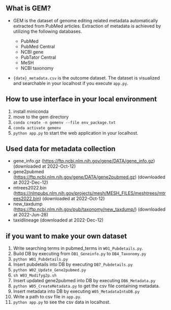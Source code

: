 ## What is GEM?
- GEM is the dataset of genome editing related metadata automatically extracted from PubMed articles. Extraction of metadata is achieved by utilizing the following databases. 
    - PubMed
    - PubMed Central
    - NCBI gene
    - PubTator Central
    - MeSH
    - NCBI taxonomy

- `{date}_metadata.csv` is the outcome dataset. The dataset is visualized and searchable in your localhost if you execute `app.py`.


## How to use interface in your local environment 
1. install miniconda
2. move to the gem directory
3. `conda create -n gemenv --file env_package.txt`
4. `conda activate gemenv`
5. `python app.py` to start the web application in your localhost.


## Used data for metadata collection
- gene_info.gz (https://ftp.ncbi.nlm.nih.gov/gene/DATA/gene_info.gz) (downloaded at 2022-Oct-12)
- gene2pubmed (https://ftp.ncbi.nlm.nih.gov/gene/DATA/gene2pubmed.gz) (downloaded at 2022-Dec-12)
- mtrees2022.bin (https://nlmpubs.nlm.nih.gov/projects/mesh/MESH_FILES/meshtrees/mtrees2022.bin) (downloaded at 2022-Oct-12)
- new_taxdump (https://ftp.ncbi.nlm.nih.gov/pub/taxonomy/new_taxdump/) (downloaded at 2022-Jun-28)
- taxidlineage (downloaded at 2022-Dec-12)


## if you want to make your own dataset
1. Write searching terms in pubmed_terms in `W01_Pubdetails.py`.
2. Build DB by executing from `DB1_Geneinfo.py` to `DB4_Taxonomy.py`
3. `python W01_Pubdetails.py`
4. Insert pubdetails into DB by executing `DB7_Pubdetails.py`
5. `python W02_Update_Gene2pubmed.py`
6. `sh W03_Modifyg2p.sh`
7. Insert updated gene2pubmed into DB by executing `DB6_Metadata.py`
8. `python W05_CreateMetadata.py` to get the csv file containing metadata.
9. Insert metadata into DB by executing `W05_MetadataIntoDB.py`
10. Write a path to csv file in `app.py`.
11. `python app.py` to see the csv data in localhost.

